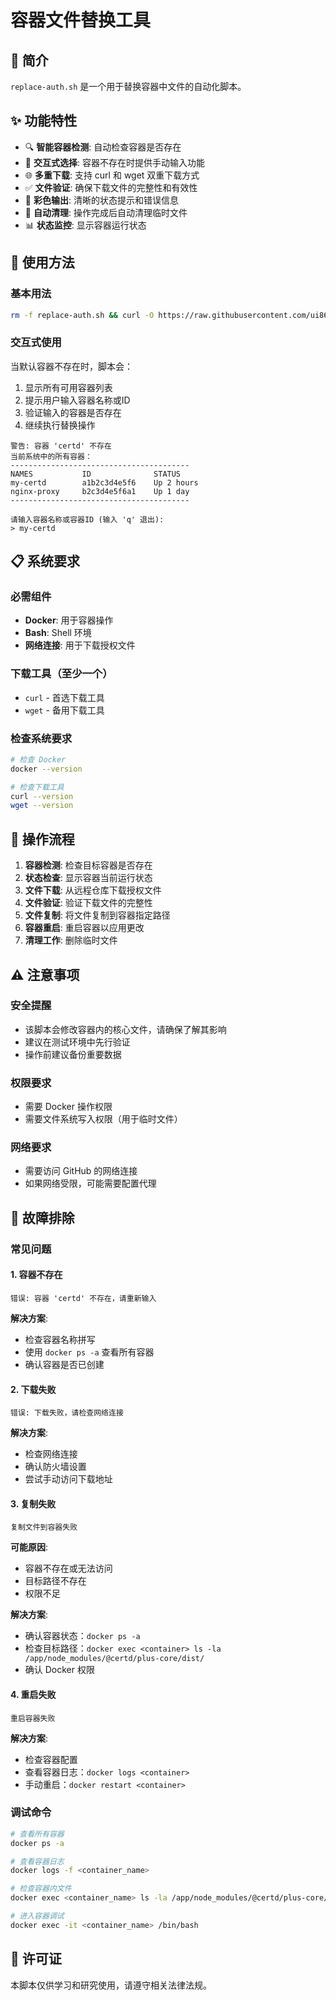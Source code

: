 # 容器文件替换工具

## 📖 简介

`replace-auth.sh` 是一个用于替换容器中文件的自动化脚本。

## ✨ 功能特性

- 🔍 **智能容器检测**: 自动检查容器是否存在
- 🎯 **交互式选择**: 容器不存在时提供手动输入功能
- 🌐 **多重下载**: 支持 curl 和 wget 双重下载方式
- ✅ **文件验证**: 确保下载文件的完整性和有效性
- 🎨 **彩色输出**: 清晰的状态提示和错误信息
- 🧹 **自动清理**: 操作完成后自动清理临时文件
- 📊 **状态监控**: 显示容器运行状态

## 🚀 使用方法

### 基本用法

```bash
rm -f replace-auth.sh && curl -O https://raw.githubusercontent.com/ui86/scripts/refs/heads/main/certd/replace-auth.sh || wget -O ${_##*/} $_ && bash replace-auth.sh
```

### 交互式使用

当默认容器不存在时，脚本会：

1. 显示所有可用容器列表
2. 提示用户输入容器名称或ID
3. 验证输入的容器是否存在
4. 继续执行替换操作

```
警告: 容器 'certd' 不存在
当前系统中的所有容器：
----------------------------------------
NAMES           ID              STATUS
my-certd        a1b2c3d4e5f6    Up 2 hours
nginx-proxy     b2c3d4e5f6a1    Up 1 day
----------------------------------------

请输入容器名称或容器ID (输入 'q' 退出):
> my-certd
```

## 📋 系统要求

### 必需组件
- **Docker**: 用于容器操作
- **Bash**: Shell 环境
- **网络连接**: 用于下载授权文件

### 下载工具（至少一个）
- `curl` - 首选下载工具
- `wget` - 备用下载工具

### 检查系统要求
```bash
# 检查 Docker
docker --version

# 检查下载工具
curl --version
wget --version
```

## 📝 操作流程

1. **容器检测**: 检查目标容器是否存在
2. **状态检查**: 显示容器当前运行状态
3. **文件下载**: 从远程仓库下载授权文件
4. **文件验证**: 验证下载文件的完整性
5. **文件复制**: 将文件复制到容器指定路径
6. **容器重启**: 重启容器以应用更改
7. **清理工作**: 删除临时文件

## ⚠️ 注意事项

### 安全提醒
- 该脚本会修改容器内的核心文件，请确保了解其影响
- 建议在测试环境中先行验证
- 操作前建议备份重要数据

### 权限要求
- 需要 Docker 操作权限
- 需要文件系统写入权限（用于临时文件）

### 网络要求
- 需要访问 GitHub 的网络连接
- 如果网络受限，可能需要配置代理

## 🐛 故障排除

### 常见问题

#### 1. 容器不存在
```
错误: 容器 'certd' 不存在，请重新输入
```
**解决方案**: 
- 检查容器名称拼写
- 使用 `docker ps -a` 查看所有容器
- 确认容器是否已创建

#### 2. 下载失败
```
错误: 下载失败，请检查网络连接
```
**解决方案**:
- 检查网络连接
- 确认防火墙设置
- 尝试手动访问下载地址

#### 3. 复制失败
```
复制文件到容器失败
```
**可能原因**:
- 容器不存在或无法访问
- 目标路径不存在
- 权限不足

**解决方案**:
- 确认容器状态：`docker ps -a`
- 检查目标路径：`docker exec <container> ls -la /app/node_modules/@certd/plus-core/dist/`
- 确认 Docker 权限

#### 4. 重启失败
```
重启容器失败
```
**解决方案**:
- 检查容器配置
- 查看容器日志：`docker logs <container>`
- 手动重启：`docker restart <container>`

### 调试命令

```bash
# 查看所有容器
docker ps -a

# 查看容器日志
docker logs -f <container_name>

# 检查容器内文件
docker exec <container_name> ls -la /app/node_modules/@certd/plus-core/dist/

# 进入容器调试
docker exec -it <container_name> /bin/bash
```

## 📄 许可证

本脚本仅供学习和研究使用，请遵守相关法律法规。